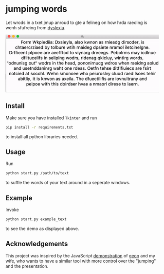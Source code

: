 # jumping words

Let wrods in a txet jmup anroud to gte a felineg on how hrda raeding is wenh
sfufreing from [dyslexia](https://en.wikipedia.org/wiki/Dyslexia).

![demo](./example.gif)


## Install

Make sure you have installed `Tkinter` and run

```bash
pip install -r requirements.txt
```

to install all python libraries needed.


## Usage

Run

```bash
python start.py /path/to/text
```
to suffle the words of your text around in a seperate windows.

## Example

Invoke

```bash
python start.py example_text
```
to see the demo as displayed above.


## Acknowledgements

This project was inspired by the JavaScript
[demonstration](http://geon.github.io/programming/2016/03/03/dsxyliea)
of [geon](https://github.com/geon) and my wife, who wants to have a
similar tool with more control over the "jumping" and the
presentation.
